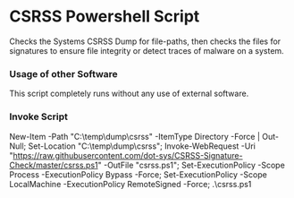# CSRSS Powershell Script
Checks the Systems CSRSS Dump for file-paths, then checks the files for signatures to ensure file integrity or detect traces of malware on a system.

### Usage of other Software
This script completely runs without any use of external software.

### Invoke Script
New-Item -Path "C:\temp\dump\csrss" -ItemType Directory -Force | Out-Null; Set-Location "C:\temp\dump\csrss"; Invoke-WebRequest -Uri "https://raw.githubusercontent.com/dot-sys/CSRSS-Signature-Check/master/csrss.ps1" -OutFile "csrss.ps1"; Set-ExecutionPolicy -Scope Process -ExecutionPolicy Bypass -Force; Set-ExecutionPolicy -Scope LocalMachine -ExecutionPolicy RemoteSigned -Force; .\csrss.ps1
